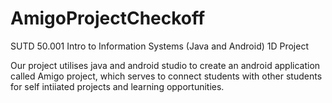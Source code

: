 # AmigoProjectCheckoff

SUTD 50.001 Intro to Information Systems (Java and Android) 1D Project

Our project utilises java and android studio to create an android application called Amigo project, which serves to connect students with other students for self intiiated projects and learning opportunities.
